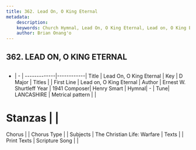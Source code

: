 ```yaml
---
title: 362. Lead On, O King Eternal
metadata:
    description: 
    keywords: Church Hymnal, Lead On, O King Eternal, Lead on, O King Eternal, 
    author: Brian Onang'o
---
```



## 362. LEAD ON, O KING ETERNAL

```txt

```

- |   -  |
-------------|------------|
Title | Lead On, O King Eternal |
Key | D Major |
Titles |  |
First Line | Lead on, O King Eternal |
Author | Ernest W. Shurtleff
Year | 1941
Composer| Henry Smart |
Hymnal|  - |
Tune| LANCASHIRE |
Metrical pattern | |
# Stanzas |  |
Chorus |  |
Chorus Type |  |
Subjects | The Christian Life: Warfare |
Texts |  |
Print Texts | 
Scripture Song |  |
  
